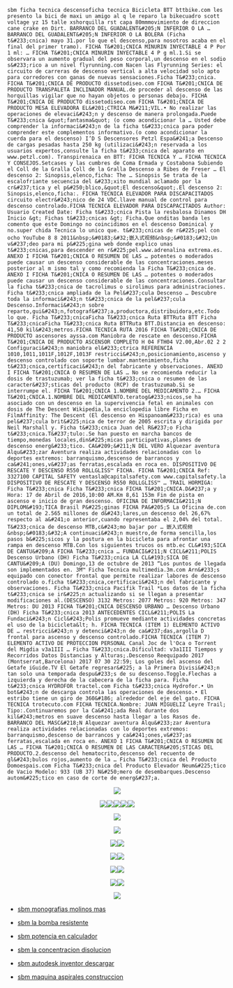 
```
sbm ficha tecnica descensoficha tecnica Bicicleta BTT bttbike.com les presento la bici de maxi un amigo al q le reparo la bikecuadro scott voltage yz 15 talle xshorquilla rst capa 80mmmovimiento de direccion cane crake en Dirt. BARRANCO DEL GUADALENT&#205;N INFERIOR O LA … BARRANCO DEL GUADALENT&#205;N INFERIOR O LA BOLERA (Ficha t&#233;cnica) mayo 31.por lo que el descenso,para nosotros acaba en el final del primer tramo). FICHA T&#201;CNICA MINURIN INYECTABLE 4 P Por 1 ml: … FICHA T&#201;CNICA MINURIN INYECTABLE 4 P g ml.1.Si se observara un aumento gradual del peso corporal,un descenso en el sodio s&#233;rico a un nivel flyrunning.com Nacen las Flyrunning Series: el circuito de carreras de descenso vertical a alta velocidad solo apto para corredores con ganas de nuevas sensaciones.Ficha T&#233;cnica. FICHA T&#201;CNICA DE PRODUCTO dissetodiseo.com FICHA T&#201;CNICA DE PRODUCTO TRANSPALETA INCLINADOR MANUAL.de proceder al descenso de las horquillas vigilar que no hayan objetos o personas debajo. FICHA T&#201;CNICA DE PRODUCTO dissetodiseo.com FICHA T&#201;CNICA DE PRODUCTO MESA ELEVADORA EL&#201;CTRICA M&#211;VIL.• No realizar las operaciones de elevaci&#243;n y descenso de manera prolongada.Puede T&#233;cnica &quot;fantasma&quot; (o como acondicionar la … Usted debe comprender la informaci&#243;n de la ficha t&#233;cnica para poder comprender este complementos informativo.(o como acondicionar la cuerda para el descenso) I’D S Descensores Petzl Espa&#241;a Descenso de cargas pesadas hasta 250 kg (utilizaci&#243;n reservada a los usuarios expertos,consulte la ficha t&#233;cnica del aparato en www.petzl.com). Transpirenaica en BTT: FICHA TECNICA Y … FICHA TECNICA Y CONSEJOS.Setcases y las cumbres de Coma Ermada y Costabona Subiendo el Coll de la Gralla Coll de la Gralla Descenso a Ribes de Freser … El descenso 2: Sinopsis,elenco,ficha: The … Sinopsis Se trata de la escalofriante secuencia del &#233;xito mundial aclamado por la cr&#237;tica y el p&#250;blico,&quot;El descenso&quot;.El descenso 2: Sinopsis,elenco,ficha:. FICHA TECNICA ELEVADOR PARA DISCAPACITADOS circuito electr&#243;nico de 24 VDC.llave manual de control para descenso controlado.FICHA TECNICA ELEVADOR PARA DISCAPACITADOS Author: Usuario Created Date: Ficha t&#233;cnica Pista la resbalosa Dinamos DH Inicio &gt; Fichas t&#233;cnicas &gt; Ficha.Que onditas banda les comento que este Domingo no coincidimos en el descenso Dominical y no.super chida Tecnica lo unico que. t&#233;cnicas de r&#225;pel con ocho YouTube 8 8 2011&nbsp;&#0183;&#32;嵌入式视频&nbsp;&#0183;&#32;Un v&#237;deo para mi p&#225;gina web donde explico unas t&#233;cnicas,para descender en r&#225;pel.www.adrenalina extrema.es. ANEXO I FICHA T&#201;CNICA O RESUMEN DE LAS … potentes o moderados puede causar un descenso considerable de las concentraciones.meses posterior al m ismo tal y como recomienda la Ficha T&#233;cnica de. ANEXO I FICHA T&#201;CNICA O RESUMEN DE LAS … potentes o moderados puede causar un descenso considerable de las concentraciones.Consultar la ficha t&#233;cnica de tacrolimus o sirolimus para administraciones. Ficha t&#233;cnica ampliada de la Pel&#237;cula Descenso … Descubre toda la informaci&#243;n t&#233;cnica de la pel&#237;cula Descenso.Informaci&#243;n sobre reparto,gui&#243;n,fotograf&#237;a,productora,distribuidora,etc.Todo lo que. Ficha T&#233;cnicaFicha T&#233;cnica Ruta BTTRuta BTT Ficha T&#233;cnicaFicha T&#233;cnica Ruta BTTRuta BTT.Distancia en descenso: 41,50 kil&#243;metros.FICHA TECNICA RUTA 2016 FICHA T&#201;CNICA DE PRODUCTO ascensores ayssa.com Maniobra de rescate en descenso.FICHA T&#201;CNICA DE PRODUCTO ASCENSOR COMPLETO H 04 FTH04 V2.00,Abr.02 2 2 Configuraci&#243;n maniobra el&#233;ctrica REFERENCIA 1010,1011,1011F,1012F,1013F restricci&#243;n,posicionamiento,ascenso y descenso controlado con soporte lumbar.mantenimiento,ficha t&#233;cnica,certificaci&#243;n del fabricante y observaciones. ANEXO I FICHA T&#201;CNICA O RESUMEN DE LAS … No se recomienda reducir la dosis de trastuzumab; ver la ficha t&#233;cnica o resumen de las caracter&#237;sticas del producto (RCP) de trastuzumab.Si se interrumpe el. FICHA T&#201;CNICA 1.NOMBRE DEL MEDICAMENTO 2.… FICHA T&#201;CNICA.1.NOMBRE DEL MEDICAMENTO.teratog&#233;nicos,se ha asociado con un descenso en la supervivencia fetal en animales con dosis de The Descent Wikipedia,la enciclopedia libre Ficha en FilmAffinity: The Descent (El descenso en Hispanoam&#233;rica) es una pel&#237;cula brit&#225;nica de terror de 2005 escrita y dirigida por Neil Marshall y. Ficha t&#233;cnica Juan del R&#237;o Ficha t&#233;cnica.T&#237;tulo:.Se han puesto en marcha bancos de tiempo,monedas locales,din&#225;micas participativas,planes de descenso energ&#233;tico. CA&#209;&#211;N DEL VERO Alquezar aventura Alqu&#233;zar Aventura realiza actividades relacionadas con lo deportes extremos: barranquismo,descenso de barrancos y ca&#241;ones,v&#237;as ferratas,escalada en roca en. DISPOSITIVO DE RESCATE Y DESCENSO R550 ROLLGLISS™ FICHA. FICHA T&#201;CNICA Ref: 3327100 CAPITAL SAFETY ventasla@capitalsafety.com www.capitalsafety.la DISPOSITIVO DE RESCATE Y DESCENSO R550 ROLLGLISS™ … TRAIL HORMIGA: Ficha T&#233;cnica Ficha T&#233;cnica FICHA T&#201;CNICA.D&#237;a y Hora: 17 de Abril de 2016,10:00 AM.Km 8,61 153m Fin de pista en ascenso e inicio de gran descenso. OFICINA DE INFORMACI&#211;N DIPLOM&#193;TICA Brasil P&#225;ginas FICHA PA&#205;S La Oficina de.con un total de 2.565 millones de d&#243;lares,un descenso del 26,67% respecto al a&#241;o anterior,cuando representaba el 2,04% del total. T&#233;cnica de descenso MTB,c&#243;mo bajar por … 嵌入式视频&nbsp;&#0183;&#32;A continuaci&#243;n muestro,de forma sencilla,los pasos b&#225;sicos y la postura en la bicicleta para afrontar una rampa en descenso MTB.Con los siguientes trucos os mtb.ec CL&#193;SICA DE CANTU&#209;A FICHA T&#233;cnica … FUNDACI&#211;N CICL&#211;POLIS Descenso Urbano (DH) Ficha T&#233;cnica LA CL&#193;SICA DE CANTU&#209;A (DU) Domingo,13 de octubre de 2013 “Los puntos de llegada son implementados en. 3M™ Ficha Tecnica multimedia.3m.com Arn&#233;s equipado con conector frontal que permite realizar labores de descenso controlado o.ficha t&#233;cnica,certificaci&#243;n del fabricante y observaciones. Ficha T&#233;cnica Pacifik Trail *Los datos de la ficha t&#233;cnica se ir&#225;n actualizando si se llegan a presentar modificaciones al.(DESCENSO) 3132 Metros: 2077 Metros: 920 Metros: 347 Metros: DU 2013 FICHA T&#201;CNICA DESCENSO URBANO … Descenso Urbano (DH) Ficha T&#233;cnica 2013 ANTECEDENTES CICL&#211;POLIS La Fundaci&#243;n Cicl&#243;Polis promueve mediante actividades concretas el uso de la bicicleta&lt; h. FICHA TECNICA (ITEM 1) ELEMENTO ACTIVO DE … restricci&#243;n y detenci&#243;n de ca&#237;das,argolla D frontal para ascenso y descenso controlado.FICHA TECNICA (ITEM 7) ELEMENTO ACTIVO DE PROTECCION PERSONAL Canal Joc de l'Oca o Torrent del Migdia v3a1III … Ficha T&#233;cnica.Dificultad: v3a1III Tiempos y Recorridos Datos Distancias y Alturas;.Descenso Reequipado 2017 (Montserrat,Barcelona) 2017 07 30 22:59; Los goles del ascenso del Getafe iGuide.TV El Getafe regresar&#225; a la Primera Divisi&#243;n tan solo una temporada despu&#233;s de su descenso.Toggle.Flechas a izquierda y derecha de la cabecera de la ficha para. Ficha t&#233;cnica HYDROFOR tractel.com Ficha t&#233;cnica Hydrofor.• Un bot&#243;n de descarga controla las operaciones de descenso.• El estribo tiene un giro de 360&#186; alrededor del eje del gato. FICHA TECNICA trotecuto.com FICHA TECNICA.Nombre: JUAN MIGUELIZ Leyre Trail; Tipo:.Continuaremos por la Ca&#241;ada Real durante dos kil&#243;metros en suave descenso hasta llegar a los Rasos de. BARRANCO DEL MASC&#218;N Alquezar aventura Alqu&#233;zar Aventura realiza actividades relacionadas con lo deportes extremos: barranquismo,descenso de barrancos y ca&#241;ones,v&#237;as ferratas,escalada en roca en. ANEXO 1 FICHA T&#201;CNICA O RESUMEN DE LAS … FICHA T&#201;CNICA O RESUMEN DE LAS CARACTER&#205;STICAS DEL PRODUCTO.2.descenso del hematocrito,descenso del recuento de gl&#243;bulos rojos,aumento de la … Ficha T&#233;cnica del Producto Domoespais.com Ficha T&#233;cnica del Producto Elevador Neum&#225;tico de Vacio Modelo: 933 (UB 37) N&#250;mero de desembarques.Descenso autom&#225;tico en caso de corte de energ&#237;a. 
```

<div align="center">

<a href="https://es-crusher.shibang-china.com/github&k=sbm+ficha+tecnica+descenso"><img src="https://static.shibang-china.com/es/crusher/logo.jpg"></a>

<a href="https://es-crusher.shibang-china.com/github&k=sbm+ficha+tecnica+descenso"><img src="https://static.shibang-china.com/es/crusher/index.jpg"></a><a href="https://es-crusher.shibang-china.com/material.htmlgithub&k=sbm+ficha+tecnica+descenso"><img src="https://static.shibang-china.com/es/crusher/material.jpg"></a><a href="https://es-crusher.shibang-china.com/application.htmlgithub&k=sbm+ficha+tecnica+descenso"><img src="https://static.shibang-china.com/es/crusher/application.jpg"></a><a href="https://es-crusher.shibang-china.com/aboutus.htmlgithub&k=sbm+ficha+tecnica+descenso"><img src="https://static.shibang-china.com/es/crusher/aboutus.jpg"></a><a href="https://es-crusher.shibang-china.com/contact.htmlgithub&k=sbm+ficha+tecnica+descenso"><img src="https://static.shibang-china.com/es/crusher/contact.jpg"></a>

<a href="https://es-crusher.shibang-china.com/github&k=sbm+ficha+tecnica+descenso"><img src="https://static.shibang-china.com/es/crusher/banner.jpg"></a>

<a href="https://swt.shibang-china.com/github&k=sbm+ficha+tecnica+descenso"><img src="https://static.shibang-china.com/es/crusher/text.jpg"></a>

<a href="https://swt.shibang-china.com/github&k=sbm+ficha+tecnica+descenso"><img src="https://static.shibang-china.com/es/crusher/chat.jpg"></a><a href="https://es-crusher.shibang-china.com/contact.htmlgithub&k=sbm+ficha+tecnica+descenso"><img src="https://static.shibang-china.com/es/crusher/message.jpg"></a>

<a href="https://es-crusher.shibang-china.com/products/pe.htmlgithub&k=sbm+ficha+tecnica+descenso"><img src="https://static.shibang-china.com/es/crusher/pe.jpg"></a><a href="https://es-crusher.shibang-china.com/products/pf.htmlgithub&k=sbm+ficha+tecnica+descenso"><img src="https://static.shibang-china.com/es/crusher/pf.jpg"></a>

<a href="https://es-crusher.shibang-china.com/products/hpt.htmlgithub&k=sbm+ficha+tecnica+descenso"><img src="https://static.shibang-china.com/es/crusher/hpt.jpg"></a><a href="https://es-crusher.shibang-china.com/products/vsi.htmlgithub&k=sbm+ficha+tecnica+descenso"><img src="https://static.shibang-china.com/es/crusher/vsi.jpg"></a>

<a href="https://es-crusher.shibang-china.com/products/klv.htmlgithub&k=sbm+ficha+tecnica+descenso"><img src="https://static.shibang-china.com/es/crusher/klv.jpg"></a><a href="https://es-crusher.shibang-china.com/products/portable.htmlgithub&k=sbm+ficha+tecnica+descenso"><img src="https://static.shibang-china.com/es/crusher/portable.jpg"></a>

<a href="https://swt.shibang-china.com/github&k=sbm+ficha+tecnica+descenso"><img src="https://static.shibang-china.com/es/crusher/case.jpg"></a>

</div>


* [sbm monografias molinos mas](sbm%20monografias%20molinos%20mas.md)

* [sbm la bomba resistente](sbm%20la%20bomba%20resistente.md)

* [sbm potencia en calculador](sbm%20potencia%20en%20calculador.md)

* [sbm la concentracion disolucion](sbm%20la%20concentracion%20disolucion.md)

* [sbm autodesk inventor descargar](sbm%20autodesk%20inventor%20descargar.md)

* [sbm maquina aspirales construccion](sbm%20maquina%20aspirales%20construccion.md)